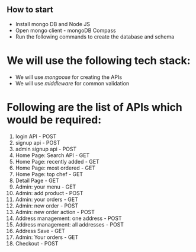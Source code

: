## How to start
- Install mongo DB and Node JS
- Open mongo client - mongoDB Compass
- Run the following commands to create the database and schema

# We will use the following tech stack:
- We will use *mongoose* for creating the APIs
- We will use *middleware* for common validation

# Following are the list of APIs which would be required:
1.  login API - POST
2.  signup api - POST
3.  admin signup api - POST        <!-- Chinmay , Riteshwar , Hemant  done-->
4.  Home Page: Search API - GET
5.  Home Page: recently added - GET
6.  Home Page: most ordered - GET
7.  Home Page: top chef - GET
8.  Detail Page - GET
9.  Admin: your menu - GET          <!-- Team 3 done by sir  -->
10. Admin: add product - POST     <!--  Chinmay , Riteshwar , Hemant done -->
11. Admin: your orders - GET      <!--  Chinmay , Riteshwar , Hemant done -->
12. Admin: new order - POST        <!-- Zain done -->
13. Admin: new order action - POST  <!-- Zain -->
14. Address management: one address - POST
15. Address management: all addresses - POST
16. Address Save - GET 
17. Admin: Your orders - GET     <!--Team 3  -->
18. Checkout  - POST